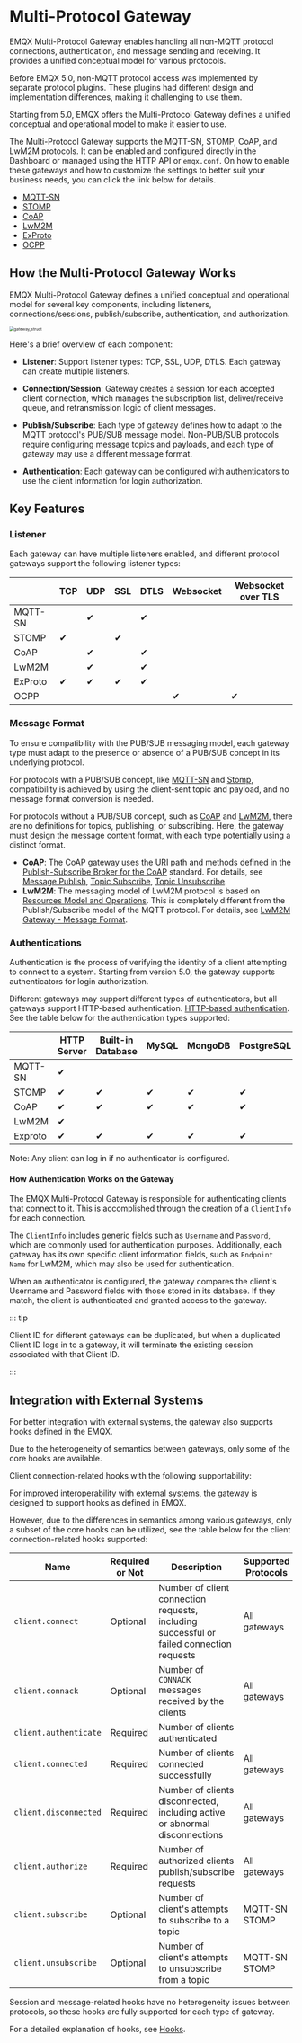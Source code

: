 # Multi-Protocol Gateway

EMQX Multi-Protocol Gateway enables handling all non-MQTT protocol connections, authentication, and message sending and receiving. It provides a unified conceptual model for various protocols.

Before EMQX 5.0, non-MQTT protocol access was implemented by separate protocol plugins. These plugins had different design and implementation differences, making it challenging to use them.

Starting from 5.0, EMQX offers the Multi-Protocol Gateway defines a unified conceptual and operational model to make it easier to use. 

The Multi-Protocol Gateway supports the MQTT-SN, STOMP, CoAP, and LwM2M protocols. It can be enabled and configured directly in the Dashboard or managed using the HTTP API or `emqx.conf`. On how to enable these gateways and how to customize the settings to better suit your business needs, you can click the link below for details. 

- [MQTT-SN](./mqttsn.md)
- [STOMP](./stomp.md)
- [CoAP](./coap.md)
- [LwM2M](./lwm2m.md)
- [ExProto](./exproto.md)
- [OCPP](./ocpp.md)

## How the Multi-Protocol Gateway Works

EMQX Multi-Protocol Gateway defines a unified conceptual and operational model for several key components, including listeners, connections/sessions, publish/subscribe, authentication, and authorization. 

<img src="./assets/gateway_struct.png" alt="gateway_struct" style="zoom:50%;" />

Here's a brief overview of each component:

- **Listener**: Support listener types: TCP, SSL, UDP, DTLS. Each gateway can create multiple listeners.
- **Connection/Session**: Gateway creates a session for each accepted client connection, which manages the subscription list, deliver/receive queue, and retransmission logic of client messages.
- **Publish/Subscribe**: Each type of gateway defines how to adapt to the MQTT protocol's PUB/SUB message model. Non-PUB/SUB protocols require configuring message topics and payloads, and each type of gateway may use a different message format.

- **Authentication**: Each gateway can be configured with authenticators to use the client information for login authorization.

## Key Features

### Listener

Each gateway can have multiple listeners enabled, and different protocol gateways support the following listener types:

|         | TCP  | UDP  | SSL  | DTLS | Websocket | Websocket over TLS |
| ------- | ---- | ---- | ---- | ---- | --------- | ------------------ |
| MQTT-SN |      | ✔︎    |      | ✔︎    |           |                    |
| STOMP   | ✔︎    |      | ✔︎    |      |           |                    |
| CoAP    |      | ✔︎    |      | ✔︎    |           |                    |
| LwM2M   |      | ✔︎    |      | ✔︎    |           |                    |
| ExProto | ✔︎    | ✔︎    | ✔︎    | ✔︎    |           |                    |
| OCPP    |      |      |      |      | ✔︎         | ✔︎                  |
### Message Format

To ensure compatibility with the PUB/SUB messaging model, each gateway type must adapt to the presence or absence of a PUB/SUB concept in its underlying protocol.

For protocols with a PUB/SUB concept, like [MQTT-SN](./mqttsn.md) and [Stomp](./stomp.md), compatibility is achieved by using the client-sent topic and payload, and no message format conversion is needed.

For protocols without a PUB/SUB concept, such as [CoAP](./coap.md) and [LwM2M](./lwm2m.md), there are no definitions for topics, publishing, or subscribing. Here, the gateway must design the message content format, with each type potentially using a distinct format.

- **CoAP**: The CoAP gateway uses the URI path and methods defined in the [Publish-Subscribe Broker for the CoAP](https://datatracker.ietf.org/doc/html/draft-ietf-core-coap-pubsub-09) standard. For details, see [Message Publish](./coap.md#message-publish), [Topic Subscribe](./coap.md#topic-subscribe), [Topic Unsubscribe](./coap.md#topic-unsubscribe).
- **LwM2M**: The messaging model of LwM2M protocol is based on [Resources Model and Operations](https://technical.openmobilealliance.org/OMNA/LwM2M/LwM2MRegistry.html). This is completely different from the Publish/Subscribe model of the MQTT protocol. For details, see [LwM2M Gateway - Message Format](./lwm2m.md#message-format).

### Authentications

Authentication is the process of verifying the identity of a client attempting to connect to a system. Starting from version 5.0, the gateway supports authenticators for login authorization. 

Different gateways may support different types of authenticators, but all gateways support HTTP-based authentication. [HTTP-based authentication](../access-control/authn/http.md). See the table below for the authentication types supported:

|         | HTTP Server | Built-in Database | MySQL | MongoDB | PostgreSQL | Redis | DTLS | JWT  |
| ------- | ----------- | ----------------- | ----- | ------- | ---------- | ----- | ---- | ---- |
| MQTT-SN | ✔︎           |                   |       |         |            |       |      |      |
| STOMP   | ✔︎           | ✔︎                 | ✔︎     | ✔︎       | ✔︎          | ✔︎     | ✔︎    | ✔︎    |
| CoAP    | ✔︎           | ✔︎                 | ✔︎     | ✔︎       | ✔︎          | ✔︎     | ✔︎    | ✔︎    |
| LwM2M   | ✔︎           |                   |       |         |            |       |      |      |
| Exproto | ✔︎           | ✔︎                 | ✔︎     | ✔︎       | ✔︎          | ✔︎     | ✔︎    | ✔︎    |

Note: Any client can log in if no authenticator is configured. 

#### How Authentication Works on the Gateway

The EMQX Multi-Protocol Gateway is responsible for authenticating clients that connect to it. This is accomplished through the creation of a `ClientInfo` for each connection.

The `ClientInfo` includes generic fields such as `Username` and `Password`, which are commonly used for authentication purposes. Additionally, each gateway has its own specific client information fields, such as `Endpoint Name` for LwM2M, which may also be used for authentication.

When an authenticator is configured, the gateway compares the client's Username and Password fields with those stored in its database. If they match, the client is authenticated and granted access to the gateway.


::: tip

Client ID for different gateways can be duplicated, but when a duplicated Client ID logs in to a gateway, it will terminate the existing session associated with that Client ID.

:::

## Integration with External Systems

For better integration with external systems, the gateway also supports hooks defined in the EMQX.

Due to the heterogeneity of semantics between gateways, only some of the core hooks are available.

Client connection-related hooks with the following supportability:

For improved interoperability with external systems, the gateway is designed to support hooks as defined in EMQX.

However, due to the differences in semantics among various gateways, only a subset of the core hooks can be utilized, see the table below for the client connection-related hooks supported: 

| Name                  | Required or Not | Description                                                  | Supported Protocols |
| --------------------- | --------------- | ------------------------------------------------------------ | ------------------- |
| `client.connect`      | Optional        | Number of client connection requests, including successful or failed connection requests | All gateways        |
| `client.connack`      | Optional        | Number of `CONNACK` messages received by the clients         | All gateways        |
| `client.authenticate` | Required        | Number of clients authenticated                              |                     |
| `client.connected`    | Required        | Number of clients connected successfully                     | All gateways        |
| `client.disconnected` | Required        | Number of clients disconnected, including active or abnormal disconnections | All gateways        |
| `client.authorize`    | Required        | Number of authorized clients publish/subscribe requests      | All gateways        |
| `client.subscribe`    | Optional        | Number of client's attempts to subscribe to a topic          | MQTT-SN<br />STOMP    |
| `client.unsubscribe`  | Optional        | Number of client's attempts to unsubscribe from a topic      | MQTT-SN<br/>STOMP   |

Session and message-related hooks have no heterogeneity issues between protocols, so these hooks are fully supported for each type of gateway.

For a detailed explanation of hooks, see [Hooks](../extensions/hooks.md).

